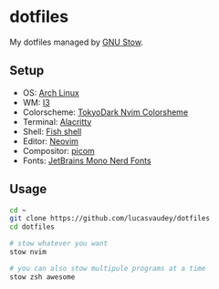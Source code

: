 # dotfiles

My dotfiles managed by [GNU Stow](https://www.gnu.org/software/stow/). 

## Setup

- OS: [Arch Linux](https://archlinux.org/)
- WM: [I3](https://github.com/i3/i3)
- Colorscheme: [TokyoDark Nvim Colorsheme](https://github.com/folke/tokyonight.nvim)
- Terminal: [Alacritty](https://github.com/alacritty/alacritty)
- Shell: [Fish shell](https://fishshell.com/)
- Editor: [Neovim](https://github.com/neovim/neovim/)
- Compositor: [picom](https://github.com/yshui/picom)
- Fonts: [JetBrains Mono Nerd Fonts](https://archlinux.org/packages/community/any/ttf-fira-code/)

## Usage

```bash
cd ~
git clone https://github.com/lucasvaudey/dotfiles
cd dotfiles

# stow whatever you want
stow nvim

# you can also stow multipule programs at a time
stow zsh awesome
```

